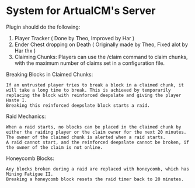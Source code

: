 # System for ArtualCM's Server

Plugin should do the following:

1. Player Tracker ( Done by Theo, Improved by Har )
2. Ender Chest dropping on Death ( Originally made by Theo, Fixed alot by Har thx )
3. Claiming Chunks: Players can use the /claim command to claim chunks, with the maximum number of claims set in a configuration file.

Breaking Blocks in Claimed Chunks:

    If an untrusted player tries to break a block in a claimed chunk, it will take a long time to break. This is achieved by temporarily replacing the block with reinforced deepslate and giving the player Haste I.
    Breaking this reinforced deepslate block starts a raid.

Raid Mechanics:

    When a raid starts, no blocks can be placed in the claimed chunk by either the raiding player or the claim owner for the next 20 minutes.
    The owner of the claimed chunk is alerted when a raid starts.
    A raid cannot start, and the reinforced deepslate cannot be broken, if the owner of the claim is not online.

Honeycomb Blocks:

    Any blocks broken during a raid are replaced with honeycomb, which has Mining Fatigue II.
    Breaking a honeycomb block resets the raid timer back to 20 minutes.
